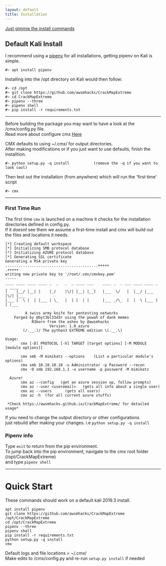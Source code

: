 ```yaml
---
layout: default
title: Installation
---
```


[Just gimmie the install commands](#quick-start)

## Default Kali Install 

I recommend using a [pipenv](https://github.com/pypa/pipenv) for all installations, getting pipenv on Kali is simple.    

`#~ apt install pipenv`  

Installing into the /opt directory on Kali would then follow:  
```
#~ cd /opt
#~ git clone https://github.com/awsmhacks/CrackMapExtreme 
#~ cd CrackMapExtreme  
#~ pipenv --three  
#~ pipenv shell  
#~ pip install -r requirements.txt  
```

---------------------------------------------------------------------------------------

Before building the package you may want to have a look at the /cmx/config.py file.  
Read more about configure cmx [Here](./configuration)  
  
CMX defaults to using ~/.cmx/ for output directories.    
After making modifications or if you just want to use defaults, finish the installtion.  

```
#~ python setup.py -q install           (remove the -q if you want to look cool)
```
Then test out the installation (from anywhere) which will run the 'first time' script
```
#~ cmx
```

---------------------------------------------------------------------------------------
  
### First Time Run  

The first time `cmx` is launched on a machine it checks for the installation 
directories defined in config.py.   
If it *doesnt* see them we assume a first-time install 
and cmx will build out the files and locations it needs.  
  
```
[*] Creating default workspace
[*] Initializing SMB protocol database
[*] Initializing AZURE protocol database
[*] Generating SSL certificate
Generating a RSA private key
..........................................+++++
.+++++
writing new private key to '/root/.cmx/cmxkey.pem'
-----
____ ____ ____ ____ _  _   _  _ ____ ___    ____ _  _ ___ ____ ____ _  _ ____
|    |__/ |__| |    |_/    |\/| |__| |__]   |___  \/   |  |__/ |___ |\/| |___
|___ |  \ |  | |___ | \_   |  | |  | |      |___ _/\_  |  |  \ |___ |  | |___

         A swiss army knife for pentesting networks
    Forged by @byt3bl33d3r using the powah of dank memes
            R3born from the ashes by @awsmhacks
                    Version: 1.0_azure
        (/.__.)/ The python3 EXTREME edition \(.__.\)

Usage:
       cmx [-D] PROTOCOL [-h] TARGET [target options] [-M MODULE [module options]]

       cmx smb -M mimikatz --options    (List a particular module's options)
       cmx smb 10.10.10.10 -u Administrator -p Password --recon
       cmx -D smb 192.168.1.1 -u username -p password -M mimikatz

  Azure!
       cmx az --config   (get an azure session up, follow prompts)
       cmx az --user <useremail>   (gets all info about a single user)
       cmx az --users      (gets all users)
       cmx az -h  (for all current azure stuffs)

 *Check https://awsmhacks.github.io/CrackMapExtreme/ for detailed usage*
```

If you need to change the output directory or other configurations   
just rebuild after making your changes. i.e `python setup.py -q install`  
  
### Pipenv info  

Type `exit` to return from the pip environment.  
To jump back into the pip environment, navigate to the cmx root folder (/opt/CrackMapExtreme)  
and type `pipenv shell`  
  
--------------------------------------------------------------------------------------- 
  
# Quick Start
  
These commands should work on a default kali 2019.3 install.  

```
apt install pipenv
git clone https://github.com/awsmhacks/CrackMapExtreme /opt/CrackMapExtreme
cd /opt/CrackMapExtreme  
pipenv --three
pipenv shell  
pip install -r requirements.txt 
python setup.py -q install 
cmx
```  
   
Default logs and file locations = ~/.cmx/  
Make edits to /cmx/config.py and re-run `setup.py install` if needed   